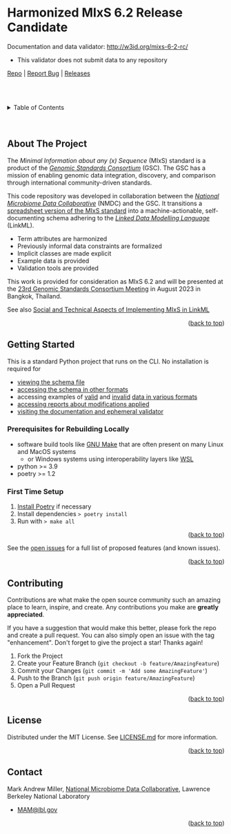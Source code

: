 <h1>Harmonized MIxS 6.2 Release Candidate</h1>

Documentation and data validator: http://w3id.org/mixs-6-2-rc/
- This validator does not submit data to any repository

<nav>
  <a href="https://github.com/turbomam/mixs-envo-struct-knowl-extraction">Repo</a>
  |
  <a href="https://github.com/turbomam/mixs-envo-struct-knowl-extraction/issues">Report Bug</a>
  |
  <a href="https://github.com/turbomam/mixs-envo-struct-knowl-extraction/releases">Releases</a>
</nav>

<!-- TABLE OF CONTENTS -->

<br><br>

<details>
  <summary>Table of Contents</summary>
  <ol>
    <li>
      <a href="#about-the-project">About The Project</a>
    </li>
    <li>
      <a href="#getting-started">Getting Started</a>
      <ul>
        <li><a href="#prerequisites">Prerequisites</a></li>
        <li><a href="#installation">Installation</a></li>
      </ul>
    </li>
    <li><a href="#usage">Usage</a></li>
    <li><a href="#roadmap">Roadmap</a></li>
    <li><a href="#contributing">Contributing</a></li>
    <li><a href="#license">License</a></li>
    <li><a href="#contact">Contact</a></li>
  </ol>
</details>
<br><br>
<!-- ABOUT THE PROJECT -->

## About The Project

The _Minimal Information about any (x) Sequence_ (MIxS) standard is a product of the _[Genomic Standards Consortium](http://www.gensc.org/)_ (GSC). 
The GSC has a mission of enabling genomic data integration, discovery, and comparison through international community-driven standards.

This code repository was developed in collaboration between the _[National Microbiome Data Collaborative](https://microbiomedata.org/)_ (NMDC) and the GSC. It  transitions
a [spreadsheet version of the MIxS standard](https://github.com/GenomicsStandardsConsortium/mixs/blob/main/mixs/excel/mixs_v6.xlsx) into a machine-actionable, self-documenting schema adhering to the _[Linked Data Modelling Language](https://linkml.io/)_ (LinkML).

- Term attributes are harmonized
- Previously informal data constraints are formalized
- Implicit classes are made explicit
- Example data is provided
- Validation tools are provided

This work is provided for consideration as MIxS 6.2 and will be presented at the [23rd Genomic Standards Consortium Meeting](https://genomicsstandardsconsortium.github.io/GSC23-Bangkok/) in August 2023 in Bangkok, Thailand.

See also [Social and Technical Aspects of Implementing MIxS in LinkML](https://docs.google.com/presentation/d/13m2nGnhFYzrgn96Q9fU2UQXcqaKvOZU9D1pcTtdyV1o/edit#slide=id.g238169b1045_0_208)

<!-- 
<h2>And future site of MIxS/EnvO Structured Knowledge Extraction</h2>

<p>Extracting structured knowledge from MIxS and finding EnvO terms that would be reasonable answers to scoped MIxS questions</p>
-->

<p align="right">(<a href="#readme-top">back to top</a>)</p>

<!-- GETTING STARTED -->

## Getting Started

This is a standard Python project that runs on the CLI. No installation is required for 
- [viewing the schema file](https://github.com/microbiomedata/mixs-6-2-release-candidate/blob/main/generated-schema/mixs_6_2_rc.yaml)
- [accessing the schema in other formats](https://github.com/microbiomedata/mixs-6-2-release-candidate/tree/main/schema-derivatives)
- accessing examples of [valid](https://github.com/microbiomedata/mixs-6-2-release-candidate/tree/main/curated-data/valid) and [invalid](https://github.com/microbiomedata/mixs-6-2-release-candidate/tree/main/curated-data/invalid) [data in various formats](https://github.com/microbiomedata/mixs-6-2-release-candidate/tree/main/converted-data)
- [accessing reports about modifications applied](https://github.com/microbiomedata/mixs-6-2-release-candidate/tree/main/conflict-reports) 
- [visiting the documentation and ephemeral validator](http://w3id.org/mixs-6-2-rc/)

### Prerequisites for Rebuilding Locally

- software build tools like [GNU Make](https://www.gnu.org/software/make/) that are often present on many Linux and MacOS systems
  - or Windows systems using interoperability layers like [WSL](https://learn.microsoft.com/en-us/windows/wsl/install)
- python >= 3.9
- poetry >= 1.2

### First Time Setup

1. [Install Poetry](https://python-poetry.org/docs/#installation) if necessary
1. Install dependencies `> poetry install`
1. Run with `> make all`

<p align="right">(<a href="#readme-top">back to top</a>)</p>

<!-- USAGE EXAMPLES -->

<!-- ## Usage

[TODO] Use this space to show useful examples of how a project can be used.

<p align="right">(<a href="#readme-top">back to top</a>)</p>  -->

<!-- ROADMAP -->

See the [open issues](https://github.com/turbomam/mixs-envo-struct-knowl-extraction/issues) for a full list of proposed
features (and known issues).

<p align="right">(<a href="#readme-top">back to top</a>)</p>

<!-- CONTRIBUTING -->

## Contributing

Contributions are what make the open source community such an amazing place to learn, inspire, and create. Any
contributions you make are **greatly appreciated**.

If you have a suggestion that would make this better, please fork the repo and create a pull request. You can also
simply open an issue with the tag "enhancement".
Don't forget to give the project a star! Thanks again!

1. Fork the Project
2. Create your Feature Branch (`git checkout -b feature/AmazingFeature`)
3. Commit your Changes (`git commit -m 'Add some AmazingFeature'`)
4. Push to the Branch (`git push origin feature/AmazingFeature`)
5. Open a Pull Request

<p align="right">(<a href="#readme-top">back to top</a>)</p>

<!-- LICENSE -->

## License

Distributed under the MIT License. See [LICENSE.md](./LICENSE.md) for more information.

<p align="right">(<a href="#readme-top">back to top</a>)</p>


## Contact

Mark Andrew Miller, [National Microbiome Data Collaborative](https://microbiomedata.org/), Lawrence Berkeley National Laboratory
- MAM@lbl.gov

<p align="right">(<a href="#readme-top">back to top</a>)</p>
